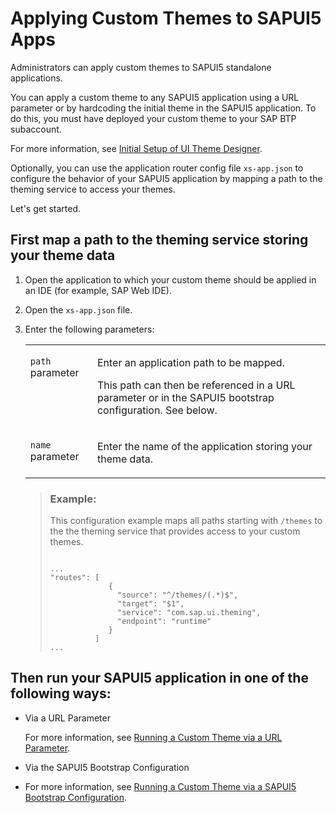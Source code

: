 <!-- loioeeb654b57d074e828fd7ab91f543e472 -->

# Applying Custom Themes to SAPUI5 Apps

Administrators can apply custom themes to SAPUI5 standalone applications.

You can apply a custom theme to any SAPUI5 application using a URL parameter or by hardcoding the initial theme in the SAPUI5 application. To do this, you must have deployed your custom theme to your SAP BTP subaccount.

For more information, see [Initial Setup of UI Theme Designer](../Initial-Setup-of-UI-Theme-Designer/initial-setup-of-ui-theme-designer-d9eb188.md).

Optionally, you can use the application router config file `xs-app.json` to configure the behavior of your SAPUI5 application by mapping a path to the theming service to access your themes.

Let's get started.



<a name="loioeeb654b57d074e828fd7ab91f543e472__section_w2l_frx_wdb"/>

## First map a path to the theming service storing your theme data

1.  Open the application to which your custom theme should be applied in an IDE \(for example, SAP Web IDE\).

2.  Open the `xs-app.json` file.

3.  Enter the following parameters:


    <table>
    <tr>
    <td valign="top">
    
    `path` parameter
    
    </td>
    <td valign="top">
    
    Enter an application path to be mapped.

    This path can then be referenced in a URL parameter or in the SAPUI5 bootstrap configuration. See below.
    
    </td>
    </tr>
    <tr>
    <td valign="top">
    
    `name` parameter
    
    </td>
    <td valign="top">
    
    Enter the name of the application storing your theme data.
    
    </td>
    </tr>
    </table>
    
    > ### Example:  
    > This configuration example maps all paths starting with `/themes` to the the theming service that provides access to your custom themes.
    > 
    > ```
    > 
    > ...
    > "routes": [
    >              {
    >                "source": "^/themes/(.*)$", 
    >                "target": "$1",
    >                "service": "com.sap.ui.theming",
    >                "endpoint": "runtime"
    >              }
    >           ]
    > ...
    > 
    > ```




<a name="loioeeb654b57d074e828fd7ab91f543e472__section_tdb_2tx_wdb"/>

## Then run your SAPUI5 application in one of the following ways:

-   Via a URL Parameter

    For more information, see [Running a Custom Theme via a URL Parameter](https://help.sap.com/viewer/09f6818d8e064537973102d6289e2aca/Cloud/en-US/25896d06a71a4bc190833c5947f6fdcd.html?q=Running%20a%20Custom%20Theme%20via%20a%20URL%20Parameter).

-   Via the SAPUI5 Bootstrap Configuration

-   For more information, see [Running a Custom Theme via a SAPUI5 Bootstrap Configuration](running-a-custom-theme-via-a-sapui5-bootstrap-configuration-80642ec.md).


